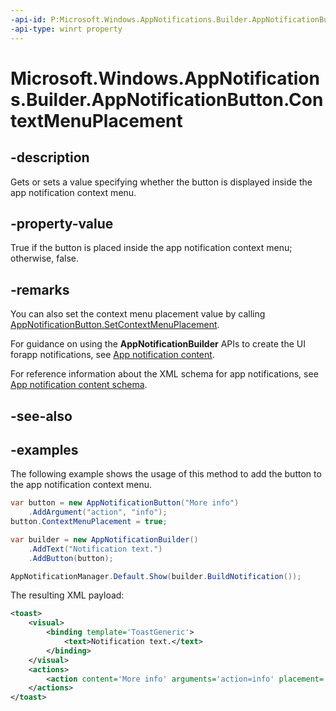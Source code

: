 ```yaml
---
-api-id: P:Microsoft.Windows.AppNotifications.Builder.AppNotificationButton.ContextMenuPlacement
-api-type: winrt property
---
```


# Microsoft.Windows.AppNotifications.Builder.AppNotificationButton.ContextMenuPlacement

<!--
public bool ContextMenuPlacement { get; set; }
-->


## -description

Gets or sets a value specifying whether the button is displayed inside the app notification context menu.

## -property-value

True if the button is placed inside the app notification context menu; otherwise, false.

## -remarks

You can also set the context menu placement value by calling [AppNotificationButton.SetContextMenuPlacement](xref:Microsoft.Windows.AppNotifications.Builder.AppNotificationButton.SetContextMenuPlacement).

For guidance on using the **AppNotificationBuilder** APIs to create the UI forapp notifications, see [App notification content](/windows/apps/design/shell/tiles-and-notifications/adaptive-interactive-toasts).

For reference information about the XML schema for app notifications, see [App notification content schema](/windows/apps/design/shell/tiles-and-notifications/toast-schema).

## -see-also

## -examples

The following example shows the usage of this method to add the button to the app notification context menu.

```csharp
var button = new AppNotificationButton("More info")
    .AddArgument("action", "info");
button.ContextMenuPlacement = true;

var builder = new AppNotificationBuilder()
    .AddText("Notification text.")
    .AddButton(button);

AppNotificationManager.Default.Show(builder.BuildNotification());
```

The resulting XML payload:

```xml
<toast>
    <visual>
        <binding template='ToastGeneric'>
            <text>Notification text.</text>
        </binding>
    </visual>
    <actions>
        <action content='More info' arguments='action=info' placement='contextMenu'/>
    </actions>
</toast>
```
